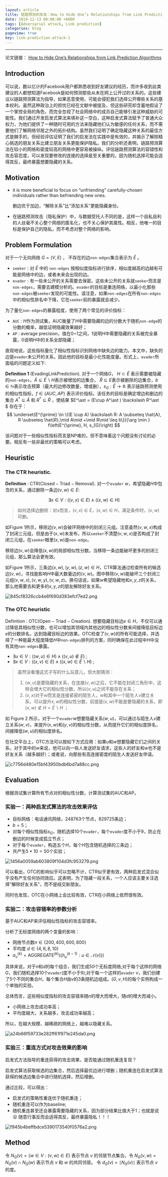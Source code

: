 ```yaml
---
layout: article
title: 链路预测的攻击：How to Hide One’s Relationships from Link Prediction Algorithms
date: 2019-12-13 00:08:00 +0800
tags: [Adversarial attack, Link prediction]
categories: blog
pageview: true
key: link-prediction-attack-1
---
```


------

论文链接： [How to Hide One’s Relationships from Link Prediction Algorithms](https://www.researchgate.net/publication/335309694_How_to_Hide_One's_Relationships_from_Link_Prediction_Algorithms)



## Introduction

可以说，数以亿计的Facebook用户都熟悉收到好友建议的经历，而许多收到此类建议的人都想知道Facebook是如何预测那些从未在网上公开过的关系的。这些建议以链路预测算法为指导，如果恶意使用，可能会侵犯我们选择公开哪些关系的基本权利。虽然这种政治上的担忧已经在文献中被提及，但这些研究却含蓄地假设了一个掌控全局的角色，而完全忽视了社会网络中的成员自己能够引发这种威胁的可能性。我们通过开发启发式算法来填补这一空白，这种启发式算法赋予了普通大众权力，为他们提供了一种随时可用的方法来隐藏他们认为敏感的任何关系，而不需要他们了解网络邻居之外的拓扑结构。虽然我们证明了确定隐藏这种关系的最佳方式是棘手的，但经验评估证明了我们的启发法在实践中是有效的，并揭示了解除精心挑选的朋友关系比建立朋友关系更能保护隐私。我们的分析还表明，链路预测算法在较小的网络和密度较高的网络中更容易被操纵。评估链路预测算法的容错性和攻击容忍度，可以发现要修改的连接的选择是至关重要的，因为随机选择可能会适得其反，最终暴露想要隐藏的关系。



## Motivation

- it is more beneficial to focus on “unfriending” carefully-chosen individuals rather than befriending new ones.

  删边优于加边，“解除关系”比“添加关系”更能隐藏身份。

- 在链路预测攻击（隐私保护）中，与数据受托人不同的是，这样一个自私自利的人丝毫不关心整个网络的匿名化，也不关心保护其属性。相反，他唯一的目标是保护自己的隐私，而不考虑对整个网络的影响。



## Problem Formulation

对于一个无向网络 $G=(V,E)$ ， 不存在的边`non-edges`集合表示为 $\bar{E}$ 。

- `seeker` : 对 $\bar E$ 中的 `non-edges` 按相似度指标进行排序，相似度越高的边越有可能是网络中的边，或者未来会出现的边。
- `evader` : 有一些未公开的关系需要去保密。这些未公开的关系就`seeker`而言是`non-edges`，需要去建模分析的。`evader`的目标是重连网络，以最小化那些`non-edges`被`seeker`发现的可能性。请注意，如果`non-edges`在所有`non-edges`中的相似性排名中下降，它在`seeker`前的暴露就会减少。

为了量化`non-edges`的暴露程度，使用了两个常见的评价指标：

- `AUC` : $H$作为测试集，AUC衡量了$H$中需要隐藏的边的分数大于随机`non-edge`的分数的概率，越低证明隐藏效果越好；
- `AP` : average precision，值在0~1之间，1说明$H$中需要隐藏的关系被完全暴露，0说明$H$中的关系全部隐藏；

直观地说，这些指标量化了相似性指标识别网络中缺失边的能力。本文中，缺失的边是`evader`未公开的关系，因此他的目标是最小化性能度量。形式上，`evader`所面临的问题定义如下:

**Definition 1** $\mathsf{(Evading Link Prediction)}$.  对于一个网络$G$， $H \subset \bar{E}$ 表示需要被隐藏的`non-edges`，$\hat{A} \subseteq \bar{E} \backslash H$表示被增加的边集合， $\hat{R} \subseteq E$表示被删除的边集合，$b \in \mathbb{N}$表示攻击预算（最大的边修改数量，增或删），$s_G:\bar{E} \rightarrow \mathbb{R}$ 表示链路预测使用的相似性指标，$f\in \left\{AUC, AP \right\}$ 表示评价指标。该任务的目标是确定增边和删边的集合 $A^* \subseteq \hat{A}$ 和  $R^* \subseteq \hat{R}$ ，使结果 $E^\ast = (E\cup A^\ast ) \backslash R^\ast $ 存在于：
$$
\underset{E^{\prime} \in \{(E \cup A) \backslash R: A \subseteq \hat{A}, R \subseteq \hat{R},\mid A\mid +\mid R\mid  \leq b\}}{\arg \min } f\left(E^{\prime}, H, s_{G}\right)
$$


该问题对于一些相似性指标而言是NP难的，但不意味着这个问题没有讨论的必要。相反有一些非最优的策略可以考虑。



## Heuristic

### The CTR heuristic.

**Definition** : $\mathsf{CTR (Closed-Triad-Removal)}$. 对一个`evader` $w$，希望隐藏$H$中包含的关系，通过删除一条边$(v,w) \in E$:

$$
\exists x \in V:((v, x) \in E) \wedge((x, w) \in H)
$$

>如何选择边删除：对$x$而言，$(v,x)\in E$，$(x,w)\in H$，满足条件时，$(v,w)$可删。

如Figure 1所示，移除边$(v,w)$会破环网络中的封闭三元组。注意虽然$(v,w,x)$构成了封闭三元组，但是由于$(x,w)$未发布，所以`seeker`不清楚$(v,w,x)$是否构成了封闭三元组，在`seeker`眼里$(x,w)$是`non-edge`。

移除边$(v,w)$会降低$(x,w)$的局部相似性分数。当移除一条边能破坏更多的封闭三元组，那么算法会更有效。

如Figure 1所示，三条边$(x,w),(y,w),(z,w) \in H$，CTR算法通过检查所有的候选边$(v,w)$，寻找能影响$H$中最大数量边的$(v,w)$。图中移除$(v,w)$能破坏三个封闭三元组$(v,w,x),(v,w,y),(v,w,z)$。换句话说，如果$w$希望隐藏他和$x,y,z$的关系，那么他需要去和更多的$x,y,z$的朋友解除好友关系。

![845cf8326ccb4e6f690d383efcf7ed2.png](http://ww1.sinaimg.cn/mw690/005NduT8ly1g9v7zs7ms5j310n0id0vr.jpg)



### The OTC heuristic

Definition  : $\mathsf{OTC(Open-Triad-Creation)}$. 想要隐藏目标边$e\in H$，不仅可以通过降低其相似性分数，也可以增加其领域内其他边的相似性分数来间接降低目标边$e$的分数排名，达到隐藏目标边的效果。OTC检查了$(v, w)$的所有可能选择，并选择了一种能最大程度降低$H$中`non-edges`排列的方案，同时确保在此过程中$H$中没有其他`non-edges`暴露。

- $\exists u \in V:((w, u) \in H) \wedge((v, u) \notin E)$ ;
- $\exists x \in V:((x, v) \in E) \wedge((x, w) \in \bar{E} \backslash H)$ ;

> 虽然没看懂这式子写的什么玩意儿，但大胆猜测：
>
> 1. $(w,u)$是要隐藏的关系，在连接$(v,w)$之后，它不能在封闭三角形中，这样会增大它的相似性分数，所以$(v,u)$之间不能存在关系；
> 2. $(v,x)$对于$w$而言是连接紧密的陌生人，$w$和其中一个陌生人$v$建立关系，可以提升$x,w$的相似性分数，前提是$(x,w)$不能是要隐藏的关系，即$(x,w) \notin H = \bar{E}\backslash H$ ；

如 Figure 2 所示，对于一个`evader`$w$想要隐藏关系$(w,u)$，可以通过与陌生人$v$建立关系$(w,v)$，来提升$(x,w)$和$(y,v)$的相似性分数，从而提升它们的相似度排名，间接降低$(w,u)$的相似度排名。

在社交平台上，OTC方法可以按如下方式应用：如果$u$和$w$想要隐藏它们之间的关系，对于其中的$w$来说，他可以向一些人发送好友请求，这些人的好友和$w$也不是好友关系（越多越好）；或者说，向那些有高连接密度的陌生人发送好友申请。

![c7756d480e15bf43950bdb6bd7a88cc.png](http://ww1.sinaimg.cn/mw690/005NduT8ly1g9ybicnclcj30s00bfmyy.jpg)



## Evaluation

根据测试集计算所有节点对的相似性分数，计算测试集的AUC和AP。

### 实验一：两种启发式算法的攻击效果评估

- 目标网络：电话通讯网络，248763个节点，829725条边；
- $b=5$； 
- 对每个相似性指标$s_G$，随机选择10个`evader`，每个`evader`度不小于9，防止在删边的时候变成孤立节点；
- 对于每个`evader`，构造五个$H$，每个$H$包含随机选择的三条边；
- 共产生$5*10=50$个实验；



![1456a0059ab603809f104d3fc953279.png](http://ww1.sinaimg.cn/mw690/005NduT8ly1g9yfyly4foj30rv0ihdjg.jpg)



可以看出，OTC的影响似乎可以忽略不计，CTR似乎更有效，两种启发式混合似乎没有产生任何协同效应。这表明，为了隐藏一段关系，一个人应该主要关注选择“解除好友关系”，而不是结交新朋友。

同时也发现，OTC在小网络上会比较有效，CTR在小网络上依然很有效。



### 实验二：攻击容错率的参数分析

基于AUC和AP来评估相似性指标的攻击容错率。

分析了无标度网络的两个变量的影响：

- 网络节点数$n \in \left\{200,400,600,800 \right\}$
- 平均度 $d\in \left\{4,6,8,10\right\}$
- $a_{v}^{(k)}=\operatorname{AGGREGATE}^{(k)}\left(\left\{h_{u}^{(k-1)}: u \in \mathcal{N}(v)\right\}\right)$

具体来说，对于$n$和$d$的每个组合，我们生成50个无标度网络;对于每个这样的网络$G$，我们随机选择10个`evader`(度不小于9);对于每一个这样的`evader` $v$，我们创建了5个不同的集合$H$，每个集合$H$由$v$的3条随机边组成。$(G, v, H)$的每个实例构成一个单独的实验。

总体而言，这些相似度指标的攻击容错率随$n$的增大而增大，随$d$的增大而减小。

- 小网络上攻击成功率高；
- 平均度越大，关系越多，攻击成功率越高；

所以，在越大规模、越稀疏的网络上，越难以隐藏关系。



![a24b66f59733e282ff61f971e245da0.png](http://ww1.sinaimg.cn/large/005NduT8ly1g9ykm9m9ozj30qx0jstep.jpg)



### 实验三：重连方式对攻击效果的影响

启发式方法指导的重连获得的攻击效果，是否能通过随机重连复现？

启发式算法获取候选的边集合，然后选择最优边进行增删；随机重连在启发式算法获得的候选边集合中进行随机选择，然后增删。

通过比较，可以得出：

- 启发式的策略性重连优于随机重连；
- 随机重连可以作为baseline;
- 随机重连甚至还会暴露需要隐藏的关系，因为部分结果比值大于1；也就是说 :open_mouth: 随意行事反而会适得其反，最终暴露隐私！！！





![f945b4beffbdce5390173540f0576a2.png](http://ww1.sinaimg.cn/large/005NduT8ly1g9ym6vp4fmj30rp0f142c.jpg)



## Method

令 $N_G(v)=\left\{w\in V: (v,w) \in E \right\}$ 表示节点 $v$ 的邻居节点集合。令 $N_G(v,w) = N_G(v) \cap N_G(w)$ 表示节点 $v$ 和 $w$ 的共同邻居。 令 $d_G(v)= \mid N_G(v) \mid$ 表示节点 $v$ 的度。